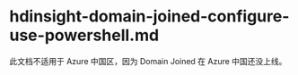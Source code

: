 # hdinsight-domain-joined-configure-use-powershell.md

此文档不适用于 Azure 中国区，因为 Domain Joined 在 Azure 中国还没上线。